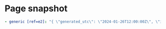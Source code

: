 # Page snapshot

```yaml
- generic [ref=e2]: "{ \"generated_utc\": \"2024-01-26T12:00:00Z\", \"incidents\": [] }"
```